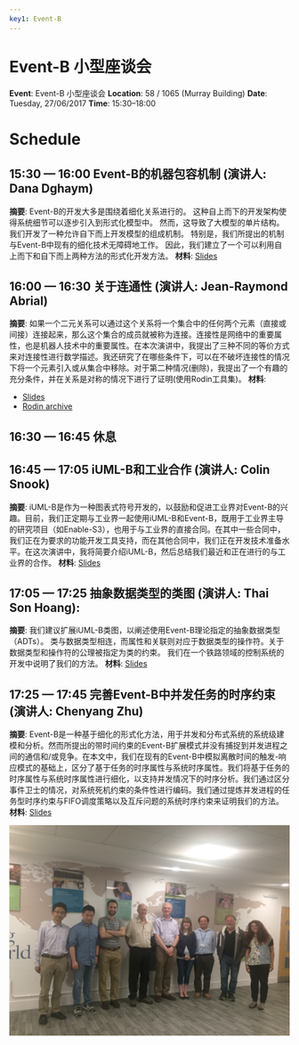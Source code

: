```yaml
---
key1: Event-B 
---
```


# Event-B 小型座谈会

**Event**: Event-B 小型座谈会
**Location**: 58 / 1065 (Murray Building)
**Date**: Tuesday, 27/06/2017
**Time**: 15:30–18:00
 
# Schedule #
## 15:30 — 16:00 Event-B的机器包容机制 (演讲人: Dana Dghaym) ##
**摘要**: Event-B的开发大多是围绕着细化关系进行的。 这种自上而下的开发架构使得系统细节可以逐步引入到形式化模型中。 然而，这导致了大模型的单片结构。 我们开发了一种允许自下而上开发模型的组成机制。 特别是，我们所提出的机制与Event-B中现有的细化技术无障碍地工作。 因此，我们建立了一个可以利用自上而下和自下而上两种方法的形式化开发方法。
**材料**: [Slides](/media_bin/170627-Event-BMiniSymposium/Dghyam-MachineInclusion.pdf)

## 16:00 — 16:30 关于连通性 (演讲人: Jean-Raymond Abrial) ##
**摘要**: 如果一个二元关系可以通过这个关系将一个集合中的任何两个元素（直接或间接）连接起来，那么这个集合的成员就被称为连接。连接性是网络中的重要属性，也是机器人技术中的重要属性。在本次演讲中，我提出了三种不同的等价方式来对连接性进行数学描述。我还研究了在哪些条件下，可以在不破坏连接性的情况下将一个元素引入或从集合中移除。对于第二种情况(删除)，我提出了一个有趣的充分条件，并在关系是对称的情况下进行了证明(使用Rodin工具集)。
**材料**:
- [Slides](/media_bin/170627-Event-BMiniSymposium/Abrial-A_sld_connectivity.pdf)
- [Rodin archive](/media_bin/170627-Event-BMiniSymposium/Abrial-6_connectivity.zip)

## 16:30 — 16:45 休息 ##

## 16:45 — 17:05 iUML-B和工业合作 (演讲人: Colin Snook) ##
**摘要**: iUML-B是作为一种图表式符号开发的，以鼓励和促进工业界对Event-B的兴趣。目前，我们正定期与工业界一起使用iUML-B和Event-B，既用于工业界主导的研究项目（如Enable-S3），也用于与工业界的直接合同。在其中一些合同中，我们正在为要求的功能开发工具支持，而在其他合同中，我们正在开发技术准备水平。在这次演讲中，我将简要介绍iUML-B，然后总结我们最近和正在进行的与工业界的合作。
**材料**: [Slides](/media_bin/170627-Event-BMiniSymposium/Snook-miniSymposium.pptx)

## 17:05 — 17:25 抽象数据类型的类图 (演讲人: Thai Son Hoang): ##
**摘要**: 我们建议扩展iUML-B类图，以阐述使用Event-B理论指定的抽象数据类型（ADTs）。 类与数据类型相连，而属性和关联则对应于数据类型的操作符。关于数据类型和操作符的公理被指定为类的约束。 我们在一个铁路领域的控制系统的开发中说明了我们的方法。
**材料**: [Slides](/media_bin/170627-Event-BMiniSymposium/Hoang-iUMLB_Theory.pdf)

## 17:25 — 17:45 完善Event-B中并发任务的时序约束 (演讲人: Chenyang Zhu) ##
**摘要**: Event-B是一种基于细化的形式化方法，用于并发和分布式系统的系统级建模和分析。然而所提出的带时间约束的Event-B扩展模式并没有捕捉到并发进程之间的通信和/或竞争。在本文中，我们在现有的Event-B中模拟离散时间的触发-响应模式的基础上，区分了基于任务的时序属性与系统时序属性。我们将基于任务的时序属性与系统时序属性进行细化，以支持并发情况下的时序分析。我们通过区分事件卫士的情况，对系统死机约束的条件性进行编码。我们通过提炼并发进程的任务型时序约束与FIFO调度策略以及互斥问题的系统时序约束来证明我们的方法。
**材料**: [Slides](/media_bin/170627-Event-BMiniSymposium/Zhu-TimingConstraints.pptx)

![Photo of the Event-B Mini-Symposium attendees](/media_bin/170627-Event-BMiniSymposium/photo.jpg)
